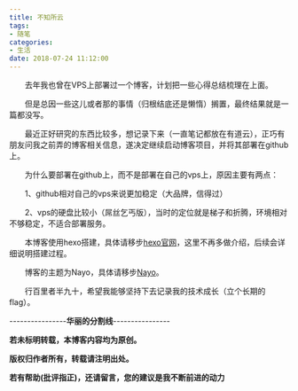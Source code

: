 ```yaml
---
title: 不知所云
tags: 
- 随笔
categories: 
- 生活
date: 2018-07-24 11:12:00
---
```


&emsp;&emsp;去年我也曾在VPS上部署过一个博客，计划把一些心得总结梳理在上面。

&emsp;&emsp;但是总因一些这儿或者那的事情（归根结底还是懒惰）搁置，最终结果就是一篇都没写。

&emsp;&emsp;最近正好研究的东西比较多，想记录下来（一直笔记都放在有道云），正巧有朋友问我之前弄的博客相关信息，遂决定继续启动博客项目，并将其部署在github上。
<!-- more -->
&emsp;&emsp;为什么要部署在github上，而不是部署在自己的vps上，原因主要有两点：

&emsp;&emsp;1、github相对自己的vps来说更加稳定（大品牌，信得过）

&emsp;&emsp;2、vps的硬盘比较小（屌丝乞丐版），当时的定位就是梯子和折腾，环境相对不够稳定，不适合部署服务。

&emsp;&emsp;本博客使用hexo搭建，具体请移步[hexo官网](https://hexo.io/)，这里不再多做介绍，后续会详细说明搭建过程。

&emsp;&emsp;博客的主题为Nayo，具体请移步[Nayo](https://github.com/Lemonreds/hexo-theme-Nayo)。

&emsp;&emsp;行百里者半九十，希望我能够坚持下去记录我的技术成长（立个长期的flag）。
    
----------------**华丽的分割线**----------------

**若未标明转载，本博客内容均为原创。**

**版权归作者所有，转载请注明出处。**

**若有帮助(批评指正)，还请留言，您的建议是我不断前进的动力**


    
    
    
    
      